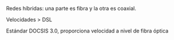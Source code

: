 Redes híbridas: una parte es fibra y la otra es coaxial.

Velocidades > DSL

Estándar DOCSIS 3.0, proporciona velocidad a nivel de fibra óptica